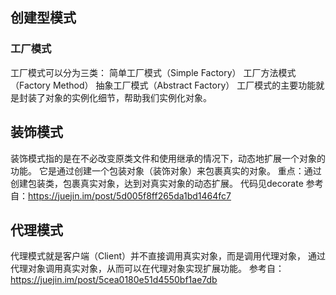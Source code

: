 ## 创建型模式
### 工厂模式
工厂模式可以分为三类：
简单工厂模式（Simple Factory）
工厂方法模式（Factory Method）
抽象工厂模式（Abstract Factory）
工厂模式的主要功能就是封装了对象的实例化细节，帮助我们实例化对象。

## 装饰模式
装饰模式指的是在不必改变原类文件和使用继承的情况下，动态地扩展一个对象的功能。
它是通过创建一个包装对象（装饰对象）来包裹真实的对象。
重点：通过创建包装类，包裹真实对象，达到对真实对象的动态扩展。
代码见decorate
参考自：https://juejin.im/post/5d005f8ff265da1bd1464fc7

## 代理模式
代理模式就是客户端（Client）并不直接调用真实对象，而是调用代理对象，
通过代理对象调用真实对象，从而可以在代理对象实现扩展功能。
参考自：https://juejin.im/post/5cea0180e51d4550bf1ae7db




